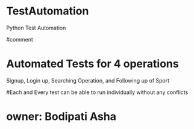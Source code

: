 # TestAutomation
Python Test Automation

#comment
# Automated Tests for 4 operations
Signup,
Login up,
Searching Operation, and
Following up of Sport

#Each and Every test can be able to run individually without any conflicts
# owner: Bodipati Asha
